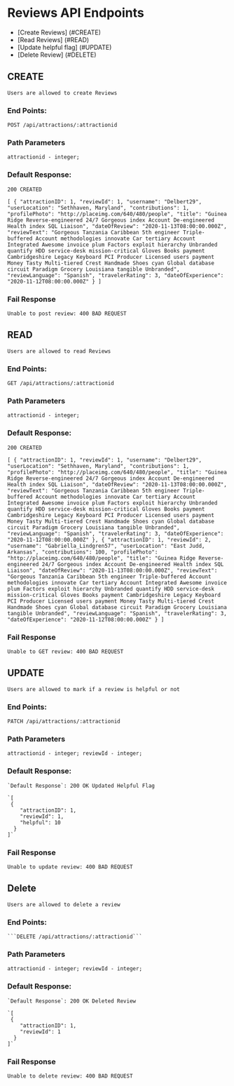 # Reviews API Endpoints
* [Create Reviews] (#CREATE)
* [Read Reviews] (#READ)
* [Update helpful flag] (#UPDATE)
* [Delete Review] (#DELETE)

## CREATE
    Users are allowed to create Reviews
### End Points:
    POST /api/attractions/:attractionid
### Path Parameters 
    attractionid - integer; 
### Default Response: 
    200 CREATED
`[
 {
    "attractionID": 1,
    "reviewId": 1,
    "username": "Delbert29",
    "userLocation": "Sethhaven, Maryland",
    "contributions": 1,
    "profilePhoto": "http://placeimg.com/640/480/people",
    "title": "Guinea Ridge Reverse-engineered 24/7 Gorgeous index Account De-engineered Health index SQL Liaison",
    "dateOfReview": "2020-11-13T08:00:00.000Z",
    "reviewText": "Gorgeous Tanzania Caribbean 5th engineer Triple-buffered Account methodologies innovate Car tertiary Account Integrated Awesome invoice plum Factors exploit hierarchy Unbranded quantify HDD service-desk mission-critical Gloves Books payment Cambridgeshire Legacy Keyboard PCI Producer Licensed users payment Money Tasty Multi-tiered Crest Handmade Shoes cyan Global database circuit Paradigm Grocery Louisiana tangible Unbranded",
    "reviewLanguage": "Spanish",
    "travelerRating": 3,
    "dateOfExperience": "2020-11-12T08:00:00.000Z"
  }
]`
### Fail Response
    Unable to post review: 400 BAD REQUEST
    
    
## READ
    Users are allowed to read Reviews
### End Points:
    GET /api/attractions/:attractionid
### Path Parameters 
    attractionid - integer; 
### Default Response: 
    200 CREATED
`[
  {
    "attractionID": 1,
    "reviewId": 1,
    "username": "Delbert29",
    "userLocation": "Sethhaven, Maryland",
    "contributions": 1,
    "profilePhoto": "http://placeimg.com/640/480/people",
    "title": "Guinea Ridge Reverse-engineered 24/7 Gorgeous index Account De-engineered Health index SQL Liaison",
    "dateOfReview": "2020-11-13T08:00:00.000Z",
    "reviewText": "Gorgeous Tanzania Caribbean 5th engineer Triple-buffered Account methodologies innovate Car tertiary Account Integrated Awesome invoice plum Factors exploit hierarchy Unbranded quantify HDD service-desk mission-critical Gloves Books payment Cambridgeshire Legacy Keyboard PCI Producer Licensed users payment Money Tasty Multi-tiered Crest Handmade Shoes cyan Global database circuit Paradigm Grocery Louisiana tangible Unbranded",
    "reviewLanguage": "Spanish",
    "travelerRating": 3,
    "dateOfExperience": "2020-11-12T08:00:00.000Z"
  },
  {
    "attractionID": 1,
    "reviewId": 2,
    "username": "Gabriella_Lindgren57",
    "userLocation": "East Judd, Arkansas",
    "contributions": 100,
    "profilePhoto": "http://placeimg.com/640/480/people",
    "title": "Guinea Ridge Reverse-engineered 24/7 Gorgeous index Account De-engineered Health index SQL Liaison",
    "dateOfReview": "2020-11-13T08:00:00.000Z",
    "reviewText": "Gorgeous Tanzania Caribbean 5th engineer Triple-buffered Account methodologies innovate Car tertiary Account Integrated Awesome invoice plum Factors exploit hierarchy Unbranded quantify HDD service-desk mission-critical Gloves Books payment Cambridgeshire Legacy Keyboard PCI Producer Licensed users payment Money Tasty Multi-tiered Crest Handmade Shoes cyan Global database circuit Paradigm Grocery Louisiana tangible Unbranded",
    "reviewLanguage": "Spanish",
    "travelerRating": 3,
    "dateOfExperience": "2020-11-12T08:00:00.000Z"
  }
]`
### Fail Response
    Unable to GET review: 400 BAD REQUEST
    
    
## UPDATE
    Users are allowed to mark if a review is helpful or not
### End Points:
    PATCH /api/attractions/:attractionid
### Path Parameters 
    attractionid - integer; reviewId - integer;
### Default Response: 
    `Default Response`: 200 OK Updated Helpful Flag

    `[
     {
        "attractionID": 1,
        "reviewId": 1,
        "helpful": 10
      }
    ]`

### Fail Response
    Unable to update review: 400 BAD REQUEST
    
## Delete
    Users are allowed to delete a review
### End Points:
    ```DELETE /api/attractions/:attractionid``` 
### Path Parameters 
    attractionid - integer; reviewId - integer;
### Default Response: 
    `Default Response`: 200 OK Deleted Review

    `[
     {
        "attractionID": 1,
        "reviewId": 1
      }
    ]`

### Fail Response
    Unable to delete review: 400 BAD REQUEST
